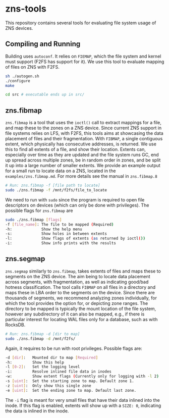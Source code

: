 # zns-tools

This repository contains several tools for evaluating file system usage of ZNS devices. 

## Compiling and Running

Building uses `autoconf`. It relies on `FIEMAP`, which the file system and kernel must support (F2FS has support for it). We use this tool to evaluate mapping of files on ZNS with F2FS.

```bash
sh ./autogen.sh
./configure
make

cd src # executable ends up in src/
```

## zns.fibmap

`zns.fibmap` is a tool that uses the `ioctl()` call to extract mappings for a file, and map these to the zones on a ZNS device. Since current ZNS support in file systems relies on LFS, with F2FS, this tools aims at showcasing the data placement of files and their fragmentation. With `FIBMAP`, a single contiguous extent, which physically has consecutive addresses, is returned. We use this to find all extents of a file, and show their location. Extents can, especially over time as they are updated and the file system runs GC, end up spread across multiple zones, be in random order in zones, and be split it up into a large number of smaller extents. We provide an example output for a small run to locate data on a ZNS, located in the `examples/zns.fibmap.md`. For more details see the manual in `zns.fibmap.8`

```bash
# Run: zns.fibmap -f [file path to locate]
sudo ./zns.fibmap -f /mnt/f2fs/file_to_locate
```

We need to run with `sudo` since the program is required to open file descriptors on devices (which can only be done with privileges). The possible flags for `zns.fibmap` are

```bash
sudo ./zns.fibmap [flags]
-f [file_name]: The file to be mapped (Required)
-h:             Show the help menu
-s:             Show holes in between extents
-l:             Show flags of extents (as returned by ioctl())
-i:             Show info prints with the results
```

## zns.segmap

`zns.segmap` similarly to `zns.fibmap`, takes extents of files and maps these to segments on the ZNS device. The aim being to locate data placement across segments, with fragmentation, as well as indicating good/bad hotness classification. The tool calls `FIBMAP` on all files in a directory and maps these in LBA order to the segments on the device. Since there are thousands of segments, we recommend analyzing zones individually, for which the tool provides the option for, or depicting zone ranges. The directory to be mapped is typically the mount location of the file system, however any subdirectory of it can also be mapped, e.g., if there is particular interest for locating WAL files only for a database, such as with RocksDB.

```bash
# Run: zns.fibmap -d [dir to map]
sudo ./zns.fibmap -d /mnt/f2fs/
```

Again, it requires to be run with root privileges. Possible flags are:

```bash
-d [dir]:   Mounted dir to map [Required]
-h:         Show this help
-l [0-2]:   Set the logging level
-i:         Resolve inlined file data in inodes
-w:         Show extent flags (Currently only for logging with -l 2)
-s [uint]:  Set the starting zone to map. Default zone 1.
-z [uint]:  Only show this single zone
-e [uint]:  Set the ending zone to map. Default last zone.
```

The `-i` flag is meant for very small files that have their data inlined into the inode. If this flag is enabled, extents will show up with a `SIZE: 0`, indicating the data is inlined in the inode.
